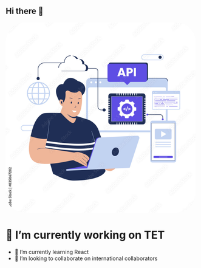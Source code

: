 ## Hi there 👋

<!--
**AbbasAlizada1380/AbbasAlizada1380** is a ✨ _special_ ✨ repository because its `README.md` (this file) appears on your GitHub profile.

Here are some ideas to get you started:
-->
<img src="./1000_F_835067202_fRNzEFrP4dd8jTgXyndx4nz1EiUTY0c8.jpg" style="border-radius:10%" alt="Alt text describing the image" width="500" />




# 🔭 I’m currently working on TET
- 🌱 I’m currently learning React
- 👯 I’m looking to collaborate on international collaborators
  <!-- 🤔 I’m looking for help with 
- 💬 Ask me about ...
- 📫 How to reach me: abbas.alizadah1380@gmail.com  (+93)777858323   (+93)785468208
- 😄 Pronouns: ...
- ⚡ Fun fact: ...

